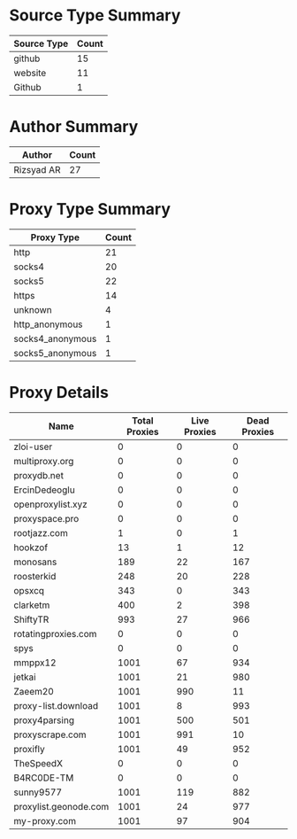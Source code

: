 # Source Type Summary

| Source Type | Count |
|-------------|-------|
| github | 15 |
| website | 11 |
| Github | 1 |


# Author Summary

| Author | Count |
|--------|-------|
| Rizsyad AR | 27 |


# Proxy Type Summary

| Proxy Type | Count |
|------------|-------|
| http | 21 |
| socks4 | 20 |
| socks5 | 22 |
| https | 14 |
| unknown | 4 |
| http_anonymous | 1 |
| socks4_anonymous | 1 |
| socks5_anonymous | 1 |


# Proxy Details

| Name | Total Proxies | Live Proxies | Dead Proxies |
|------|---------------|--------------|---------------|
| zloi-user | 0 | 0 | 0 |
| multiproxy.org | 0 | 0 | 0 |
| proxydb.net | 0 | 0 | 0 |
| ErcinDedeoglu | 0 | 0 | 0 |
| openproxylist.xyz | 0 | 0 | 0 |
| proxyspace.pro | 0 | 0 | 0 |
| rootjazz.com | 1 | 0 | 1 |
| hookzof | 13 | 1 | 12 |
| monosans | 189 | 22 | 167 |
| roosterkid | 248 | 20 | 228 |
| opsxcq | 343 | 0 | 343 |
| clarketm | 400 | 2 | 398 |
| ShiftyTR | 993 | 27 | 966 |
| rotatingproxies.com | 0 | 0 | 0 |
| spys | 0 | 0 | 0 |
| mmppx12 | 1001 | 67 | 934 |
| jetkai | 1001 | 21 | 980 |
| Zaeem20 | 1001 | 990 | 11 |
| proxy-list.download | 1001 | 8 | 993 |
| proxy4parsing | 1001 | 500 | 501 |
| proxyscrape.com | 1001 | 991 | 10 |
| proxifly | 1001 | 49 | 952 |
| TheSpeedX | 0 | 0 | 0 |
| B4RC0DE-TM | 0 | 0 | 0 |
| sunny9577 | 1001 | 119 | 882 |
| proxylist.geonode.com | 1001 | 24 | 977 |
| my-proxy.com | 1001 | 97 | 904 |
